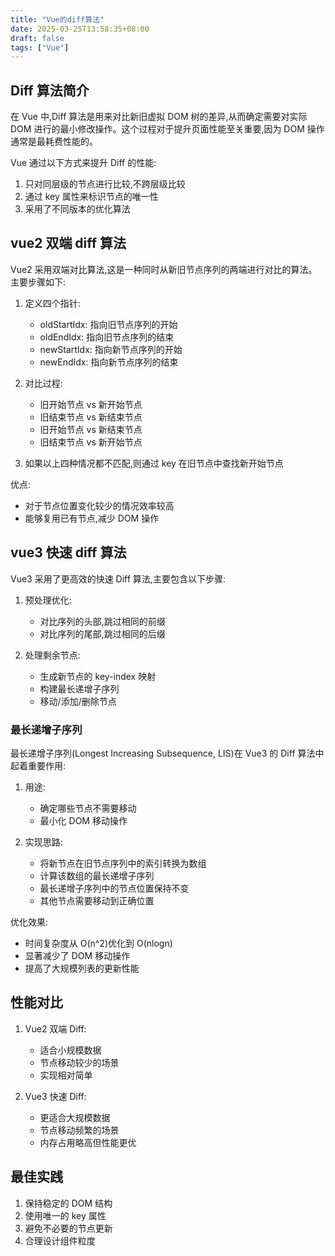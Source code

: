 ```yaml
---
title: "Vue的diff算法"
date: 2025-03-25T13:58:35+08:00
draft: false
tags: ["Vue"]
---
```


## Diff 算法简介

在 Vue 中,Diff 算法是用来对比新旧虚拟 DOM 树的差异,从而确定需要对实际 DOM 进行的最小修改操作。这个过程对于提升页面性能至关重要,因为 DOM 操作通常是最耗费性能的。

Vue 通过以下方式来提升 Diff 的性能:

1. 只对同层级的节点进行比较,不跨层级比较
2. 通过 key 属性来标识节点的唯一性
3. 采用了不同版本的优化算法

## vue2 双端 diff 算法

Vue2 采用双端对比算法,这是一种同时从新旧节点序列的两端进行对比的算法。主要步骤如下:

1. 定义四个指针:

   - oldStartIdx: 指向旧节点序列的开始
   - oldEndIdx: 指向旧节点序列的结束
   - newStartIdx: 指向新节点序列的开始
   - newEndIdx: 指向新节点序列的结束

2. 对比过程:

   - 旧开始节点 vs 新开始节点
   - 旧结束节点 vs 新结束节点
   - 旧开始节点 vs 新结束节点
   - 旧结束节点 vs 新开始节点

3. 如果以上四种情况都不匹配,则通过 key 在旧节点中查找新开始节点

优点:

- 对于节点位置变化较少的情况效率较高
- 能够复用已有节点,减少 DOM 操作

## vue3 快速 diff 算法

Vue3 采用了更高效的快速 Diff 算法,主要包含以下步骤:

1. 预处理优化:

   - 对比序列的头部,跳过相同的前缀
   - 对比序列的尾部,跳过相同的后缀

2. 处理剩余节点:
   - 生成新节点的 key-index 映射
   - 构建最长递增子序列
   - 移动/添加/删除节点

### 最长递增子序列

最长递增子序列(Longest Increasing Subsequence, LIS)在 Vue3 的 Diff 算法中起着重要作用:

1. 用途:

   - 确定哪些节点不需要移动
   - 最小化 DOM 移动操作

2. 实现思路:
   - 将新节点在旧节点序列中的索引转换为数组
   - 计算该数组的最长递增子序列
   - 最长递增子序列中的节点位置保持不变
   - 其他节点需要移动到正确位置

优化效果:

- 时间复杂度从 O(n^2)优化到 O(nlogn)
- 显著减少了 DOM 移动操作
- 提高了大规模列表的更新性能

## 性能对比

1. Vue2 双端 Diff:

   - 适合小规模数据
   - 节点移动较少的场景
   - 实现相对简单

2. Vue3 快速 Diff:
   - 更适合大规模数据
   - 节点移动频繁的场景
   - 内存占用略高但性能更优

## 最佳实践

1. 保持稳定的 DOM 结构
2. 使用唯一的 key 属性
3. 避免不必要的节点更新
4. 合理设计组件粒度
